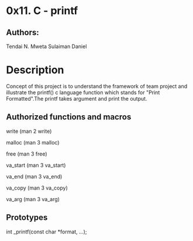 # 0x11. C - printf
  
## Authors:
 Tendai N. Mweta
 Sulaiman Daniel

# Description
 Concept of this project is to understand the framework of team project and illustrate the printf() c
 language function which stands for "Print Formatted".The printf takes argument and print the output.
 
## Authorized functions and macros
 write (man 2 write)
 
 malloc (man 3 malloc)
 
 free (man 3 free)
 
 va_start (man 3 va_start)
 
 va_end (man 3 va_end)
 
 va_copy (man 3 va_copy)
 
 va_arg (man 3 va_arg)
 
## Prototypes
int _printf(const char *format, ...);
